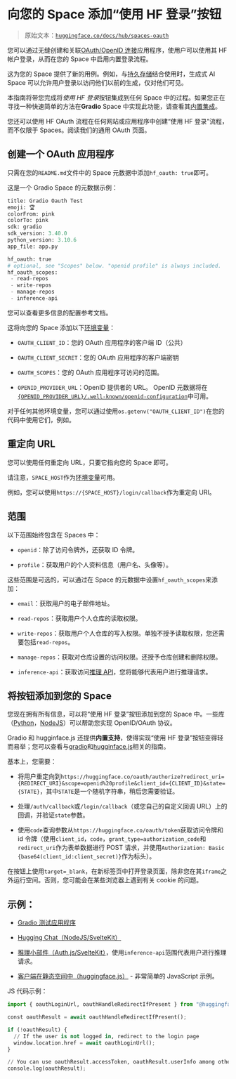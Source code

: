 # 向您的 Space 添加“使用 HF 登录”按钮

> 原始文本：[`huggingface.co/docs/hub/spaces-oauth`](https://huggingface.co/docs/hub/spaces-oauth)

您可以通过无缝创建和关联[OAuth/OpenID 连接](https://developer.okta.com/blog/2019/10/21/illustrated-guide-to-oauth-and-oidc)应用程序，使用户可以使用其 HF 帐户登录，从而在您的 Space 中启用内置登录流程。

这为您的 Space 提供了新的用例。例如，与[持久存储](https://huggingface.co/docs/hub/spaces-storage)结合使用时，生成式 AI Space 可以允许用户登录以访问他们以前的生成，仅对他们可见。

本指南将带您完成将*使用 HF 登录*按钮集成到任何 Space 中的过程。如果您正在寻找一种快速简单的方法在**Gradio** Space 中实现此功能，请查看其[内置集成](https://www.gradio.app/guides/sharing-your-app#o-auth-login-via-hugging-face)。

您还可以使用 HF OAuth 流程在任何网站或应用程序中创建“使用 HF 登录”流程，而不仅限于 Spaces。阅读我们的通用 OAuth 页面。

## 创建一个 OAuth 应用程序

只需在您的`README.md`文件中的 Space 元数据中添加`hf_oauth: true`即可。

这是一个 Gradio Space 的元数据示例：

```py
title: Gradio Oauth Test
emoji: 🏆
colorFrom: pink
colorTo: pink
sdk: gradio
sdk_version: 3.40.0
python_version: 3.10.6
app_file: app.py

hf_oauth: true
# optional, see "Scopes" below. "openid profile" is always included.
hf_oauth_scopes:
 - read-repos
 - write-repos
 - manage-repos
 - inference-api
```

您可以查看更多信息的配置参考文档。

这将向您的 Space 添加以下[环境变量](https://huggingface.co/docs/hub/spaces-overview#helper-environment-variables)：

+   `OAUTH_CLIENT_ID`：您的 OAuth 应用程序的客户端 ID（公共）

+   `OAUTH_CLIENT_SECRET`：您的 OAuth 应用程序的客户端密钥

+   `OAUTH_SCOPES`：您的 OAuth 应用程序可访问的范围。

+   `OPENID_PROVIDER_URL`：OpenID 提供者的 URL。 OpenID 元数据将在[`{OPENID_PROVIDER_URL}/.well-known/openid-configuration`](https://huggingface.co/.well-known/openid-configuration)中可用。

对于任何其他环境变量，您可以通过使用`os.getenv("OAUTH_CLIENT_ID")`在您的代码中使用它们，例如。

## 重定向 URL

您可以使用任何重定向 URL，只要它指向您的 Space 即可。

请注意，`SPACE_HOST`作为[环境变量](https://huggingface.co/docs/hub/spaces-overview#helper-environment-variables)可用。

例如，您可以使用`https://{SPACE_HOST}/login/callback`作为重定向 URI。

## 范围

以下范围始终包含在 Spaces 中：

+   `openid`：除了访问令牌外，还获取 ID 令牌。

+   `profile`：获取用户的个人资料信息（用户名、头像等）。

这些范围是可选的，可以通过在 Space 的元数据中设置`hf_oauth_scopes`来添加：

+   `email`：获取用户的电子邮件地址。

+   `read-repos`：获取用户个人仓库的读取权限。

+   `write-repos`：获取用户个人仓库的写入权限。单独不授予读取权限，您还需要包括`read-repos`。

+   `manage-repos`：获取对仓库设置的访问权限。还授予仓库创建和删除权限。

+   `inference-api`：获取访问[推理 API](https://huggingface.co/docs/api-inference/index)，您将能够代表用户进行推理请求。

## 将按钮添加到您的 Space

您现在拥有所有信息，可以将“使用 HF 登录”按钮添加到您的 Space 中。一些库（[Python](https://github.com/lepture/authlib)，[NodeJS](https://github.com/panva/node-openid-client)）可以帮助您实现 OpenID/OAuth 协议。

Gradio 和 hugginface.js 还提供**内置支持**，使得实现“使用 HF 登录”按钮变得轻而易举；您可以查看与[gradio](https://www.gradio.app/guides/sharing-your-app#o-auth-login-via-hugging-face)和[hugginface.js](https://huggingface.co/docs/huggingface.js/hub/README#oauth-login)相关的指南。

基本上，您需要：

+   将用户重定向到`https://huggingface.co/oauth/authorize?redirect_uri={REDIRECT_URI}&scope=openid%20profile&client_id={CLIENT_ID}&state={STATE}`，其中`STATE`是一个随机字符串，稍后您需要验证。

+   处理`/auth/callback`或`/login/callback`（或您自己的自定义回调 URL）上的回调，并验证`state`参数。

+   使用`code`查询参数从`https://huggingface.co/oauth/token`获取访问令牌和 id 令牌（使用`client_id`，`code`，`grant_type=authorization_code`和`redirect_uri`作为表单数据进行 POST 请求，并使用`Authorization: Basic {base64(client_id:client_secret)}`作为标头）。

在按钮上使用`target=_blank`，在新标签页中打开登录页面，除非您在其`iframe`之外运行空间。否则，您可能会在某些浏览器上遇到有关 cookie 的问题。

## 示例：

+   [Gradio 测试应用程序](https://huggingface.co/spaces/Wauplin/gradio-oauth-test)

+   [Hugging Chat（NodeJS/SvelteKit）](https://huggingface.co/spaces/huggingchat/chat-ui)

+   [推理小部件（Auth.js/SvelteKit）](https://huggingface.co/spaces/huggingfacejs/inference-widgets)，使用`inference-api`范围代表用户进行推理请求。

+   [客户端在静态空间中（huggingface.js）](https://huggingface.co/spaces/huggingfacejs/client-side-oauth) - 非常简单的 JavaScript 示例。

JS 代码示例：

```py
import { oauthLoginUrl, oauthHandleRedirectIfPresent } from "@huggingface/hub";

const oauthResult = await oauthHandleRedirectIfPresent();

if (!oauthResult) {
  // If the user is not logged in, redirect to the login page
  window.location.href = await oauthLoginUrl();
}

// You can use oauthResult.accessToken, oauthResult.userInfo among other things
console.log(oauthResult);
```
